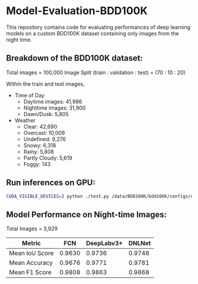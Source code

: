 # Model-Evaluation-BDD100K

This repository contains code for evaluating performances of deep learning models on a custom BDD100K dataset containing only images from the night time. 

## Breakdown of the BDD100K dataset:
Total images = 100,000
Image Split (train : validation : test) = (70 : 10 : 20)

Within the train and test images,
- Time of Day
  - Daytime images: 41,986
  - Nighttime images: 31,900
  - Dawn/Dusk: 5,805
- Weather
  - Clear: 42,690
  - Overcast: 10,009
  - Undefined: 9,276
  - Snowy: 6,318
  - Rainy: 5,808
  - Partly Cloudy: 5,619
  - Foggy: 143

## Run inferences on GPU:
```bash
CUDA_VISIBLE_DEVICES=2 python ./test.py /data/BDD100K/bdd100k/configs/deeplabv3+_r50-d8_512x1024_80k_drivable_bdd100k.py --format-only --format-dir /data/BDD100K/bdd100k/output_masks/deeplabv3+ [--options]
```

## Model Performance on Night-time Images:
Total Images = 3,929

| Metric         | FCN                 | DeepLabv3+         | DNLNet              |
|----------------|---------------------|--------------------|---------------------|
| Mean IoU Score | 0.9630              | 0.9736             | 0.9748              |
| Mean Accuracy  | 0.9676              | 0.9771             | 0.9781              |
| Mean F1 Score  | 0.9808              | 0.9863             | 0.9868              |


